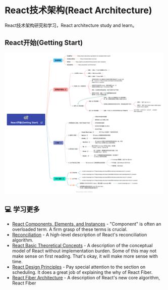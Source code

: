 # React技术架构(React Architecture)

React技术架构研究和学习，React architecture study and learn。

## React开始(Getting Start)

![React开始](React%E5%BC%80%E5%A7%8B(Getting%20Start).png)

## 💻 学习更多

* [React Components, Elements, and Instances](https://facebook.github.io/react/blog/2015/12/18/react-components-elements-and-instances.html) - "Component" is often an overloaded term. A firm grasp of these terms is crucial.
* [Reconciliation](https://facebook.github.io/react/docs/reconciliation.html) - A high-level description of React's reconciliation algorithm.
* [React Basic Theoretical Concepts](https://github.com/reactjs/react-basic) - A description of the conceptual model of React without implementation burden. Some of this may not make sense on first reading. That's okay, it will make more sense with time.
* [React Design Principles](https://facebook.github.io/react/contributing/design-principles.html) - Pay special attention to the section on scheduling. It does a great job of explaining the why of React Fiber.
* [React Fiber Architecture](https://github.com/acdlite/react-fiber-architecture) - A description of React's new core algorithm, React Fiber
